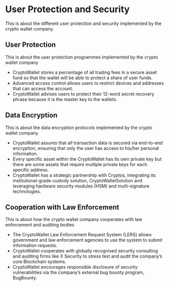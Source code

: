 # User Protection and Security

This is about the different user protection and security implemented by the crypto wallet company.

## User Protection

This is about the user protection programmes implemented by the crypto wallet company

- CryptoWallet stores a percentage of all trading fees in a secure asset fund so that the wallet will be able to protect a share of user funds.
- Advanced access control allows users to restrict devices and addresses that can access the account.
- CryptoWallet advises users to protect their 12-word secret recovery phrase because it is the master key to the wallets.

## Data Encryption

This is about the data encryption protocols implemented by the crypto wallet company

- CryptoWallet assures that all transaction data is secured via end-to-end encryption, ensuring that only the user has access to his/her personal information.
- Every specific asset within the CryptoWallet has its own private key but there are some assets that require multiple private keys for each specific address.
- CryptoWallet has a strategic partnership with Cryptos, integrating its institutional-grade custody solution, CryptoWalletSolution and leveraging hardware security modules (HSM) and multi-signature technologies.

## Cooperation with Law Enforcement

This is about how the crypto wallet company cooperates with law enforcement and auditing bodies

- The CryptoWallet Law Enforcement Request System (LERS) allows government and law enforcement agencies to use the system to submit information requests.
- CryptoWallet cooperates with globally recognised security consulting and auditing firms like X Security to stress test and audit the company’s core Blockchain systems.
- CryptoWallet encourages responsible disclosure of security vulnerabilities via the company’s external bug bounty program, BugBounty.